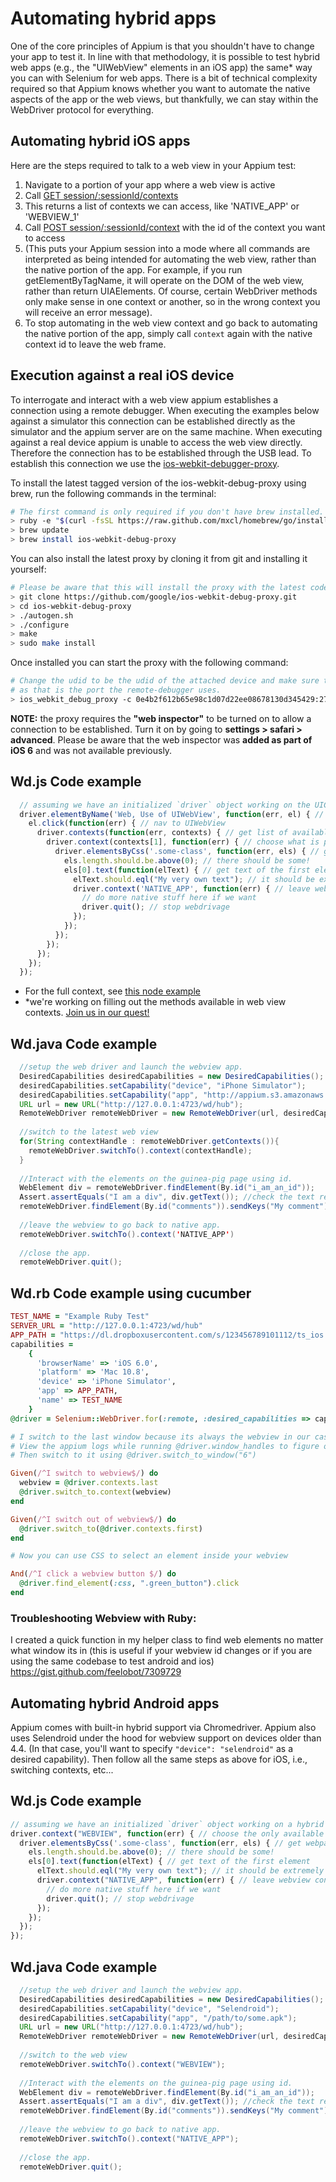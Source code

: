 # Automating hybrid apps

One of the core principles of Appium is that you shouldn't have to change
your app to test it. In line with that methodology, it is possible to test
hybrid web apps (e.g., the "UIWebView" elements in an iOS app) the same* way
you can with Selenium for web apps. There is a bit of technical complexity
required so that Appium knows whether you want to automate the native aspects
of the app or the web views, but thankfully, we can stay within the
WebDriver protocol for everything.

## Automating hybrid iOS apps

Here are the steps required to talk to a web view in your Appium test:

1.  Navigate to a portion of your app where a web view is active
1.  Call [GET session/:sessionId/contexts](https://code.google.com/p/selenium/source/browse/spec-draft.md?repo=mobile)
1.  This returns a list of contexts we can access, like 'NATIVE_APP' or 'WEBVIEW_1'
1.  Call [POST session/:sessionId/context](https://code.google.com/p/selenium/source/browse/spec-draft.md?repo=mobile)
    with the id of the context you want to access
1.  (This puts your Appium session into a mode where all commands are
    interpreted as being intended for automating the web view,
    rather than the native portion of the app. For example,
    if you run getElementByTagName, it will operate on the DOM of the web
    view, rather than return UIAElements. Of course,
    certain WebDriver methods only make sense in one context or another,
    so in the wrong context you will receive an error message).
1.  To stop automating in the web view context and go back to automating the
    native portion of the app, simply call `context` again with the native
    context id to leave the web frame.

## Execution against a real iOS device

To interrogate and interact with a web view appium establishes a connection
using a remote debugger. When executing the examples below against a
simulator this connection can be established directly as the simulator and
the appium server are on the same machine. When executing against a real
device appium is unable to access the web view directly. Therefore the
connection has to be established through the USB lead. To establish this
connection we use the [ios-webkit-debugger-proxy](https://github.com/google/ios-webkit-debug-proxy).

To install the latest tagged version of the ios-webkit-debug-proxy using
brew, run the following commands in the terminal:

``` bash
# The first command is only required if you don't have brew installed.
> ruby -e "$(curl -fsSL https://raw.github.com/mxcl/homebrew/go/install)"
> brew update
> brew install ios-webkit-debug-proxy
```

You can also install the latest proxy by cloning it from git and installing
it yourself:

``` bash
# Please be aware that this will install the proxy with the latest code (and not a tagged version).
> git clone https://github.com/google/ios-webkit-debug-proxy.git
> cd ios-webkit-debug-proxy
> ./autogen.sh
> ./configure
> make
> sudo make install
```

Once installed you can start the proxy with the following command:

``` bash
# Change the udid to be the udid of the attached device and make sure to set the port to 27753 
# as that is the port the remote-debugger uses.
> ios_webkit_debug_proxy -c 0e4b2f612b65e98c1d07d22ee08678130d345429:27753 -d
``` 

**NOTE:** the proxy requires the **"web inspector"** to be turned on to
allow a connection to be established. Turn it on by going to **settings >
safari > advanced**. Please be aware that the web inspector was **added as
part of iOS 6** and was not available previously.

## Wd.js Code example

```js
  // assuming we have an initialized `driver` object working on the UICatalog app
  driver.elementByName('Web, Use of UIWebView', function(err, el) { // find button to nav to view
    el.click(function(err) { // nav to UIWebView
      driver.contexts(function(err, contexts) { // get list of available views
        driver.context(contexts[1], function(err) { // choose what is probably the webview context
          driver.elementsByCss('.some-class', function(err, els) { // get webpage elements by css
            els.length.should.be.above(0); // there should be some!
            els[0].text(function(elText) { // get text of the first element
              elText.should.eql("My very own text"); // it should be extremely personal and awesome
              driver.context('NATIVE_APP', function(err) { // leave webview context
                // do more native stuff here if we want
                driver.quit(); // stop webdrivage
              });
            });
          });
        });
      });
    });
  });
```

* For the full context, see [this node example](https://github.com/appium/appium/blob/master/sample-code/examples/node/hybrid.js)
* *we're working on filling out the methods available in web view contexts. [Join us in our quest!](http://appium.io/get-involved.html)

## Wd.java Code example

```java
  //setup the web driver and launch the webview app.
  DesiredCapabilities desiredCapabilities = new DesiredCapabilities();
  desiredCapabilities.setCapability("device", "iPhone Simulator");
  desiredCapabilities.setCapability("app", "http://appium.s3.amazonaws.com/WebViewApp6.0.app.zip");  
  URL url = new URL("http://127.0.0.1:4723/wd/hub");
  RemoteWebDriver remoteWebDriver = new RemoteWebDriver(url, desiredCapabilities);
  
  //switch to the latest web view
  for(String contextHandle : remoteWebDriver.getContexts()){
    remoteWebDriver.switchTo().context(contextHandle);
  }
  
  //Interact with the elements on the guinea-pig page using id.
  WebElement div = remoteWebDriver.findElement(By.id("i_am_an_id"));
  Assert.assertEquals("I am a div", div.getText()); //check the text retrieved matches expected value
  remoteWebDriver.findElement(By.id("comments")).sendKeys("My comment"); //populate the comments field by id.
  
  //leave the webview to go back to native app.
  remoteWebDriver.switchTo().context('NATIVE_APP')
  
  //close the app.
  remoteWebDriver.quit();
```

## Wd.rb Code example using cucumber

```ruby
TEST_NAME = "Example Ruby Test"
SERVER_URL = "http://127.0.0.1:4723/wd/hub" 
APP_PATH = "https://dl.dropboxusercontent.com/s/123456789101112/ts_ios.zip"
capabilities =
    {
      'browserName' => 'iOS 6.0',
      'platform' => 'Mac 10.8',
      'device' => 'iPhone Simulator',
      'app' => APP_PATH,
      'name' => TEST_NAME
    }
@driver = Selenium::WebDriver.for(:remote, :desired_capabilities => capabilities, :url => SERVER_URL)

# I switch to the last window because its always the webview in our case, in other cases you may need to specify a window number
# View the appium logs while running @driver.window_handles to figure out which window is the one you want and find the associated number
# Then switch to it using @driver.switch_to_window("6")

Given(/^I switch to webview$/) do 
  webview = @driver.contexts.last
  @driver.switch_to.context(webview)
end

Given(/^I switch out of webview$/) do
  @driver.switch_to(@driver.contexts.first)    
end

# Now you can use CSS to select an element inside your webview

And(/^I click a webview button $/) do
  @driver.find_element(:css, ".green_button").click
end
```

### Troubleshooting Webview with Ruby:

I created a quick function in my helper class to find web elements no matter
what window its in (this is useful if your webview id changes or if you are
using the same codebase to test android and ios)
https://gist.github.com/feelobot/7309729

## Automating hybrid Android apps

Appium comes with built-in hybrid support via Chromedriver. Appium also uses
Selendroid under the hood for webview support on devices older than 4.4. (In
that case, you'll want to specify `"device": "selendroid"` as a desired
capability). Then follow all the same steps as above for iOS, i.e.,
switching contexts, etc...

## Wd.js Code example

```js
// assuming we have an initialized `driver` object working on a hybrid app
driver.context("WEBVIEW", function(err) { // choose the only available view
  driver.elementsByCss('.some-class', function(err, els) { // get webpage elements by css
    els.length.should.be.above(0); // there should be some!
    els[0].text(function(elText) { // get text of the first element
      elText.should.eql("My very own text"); // it should be extremely personal and awesome
      driver.context("NATIVE_APP", function(err) { // leave webview context
        // do more native stuff here if we want
        driver.quit(); // stop webdrivage
      });
    });
  });
});
```

## Wd.java Code example

```java
  //setup the web driver and launch the webview app.
  DesiredCapabilities desiredCapabilities = new DesiredCapabilities();
  desiredCapabilities.setCapability("device", "Selendroid");
  desiredCapabilities.setCapability("app", "/path/to/some.apk");  
  URL url = new URL("http://127.0.0.1:4723/wd/hub");
  RemoteWebDriver remoteWebDriver = new RemoteWebDriver(url, desiredCapabilities);
  
  //switch to the web view
  remoteWebDriver.switchTo().context("WEBVIEW");
  
  //Interact with the elements on the guinea-pig page using id.
  WebElement div = remoteWebDriver.findElement(By.id("i_am_an_id"));
  Assert.assertEquals("I am a div", div.getText()); //check the text retrieved matches expected value
  remoteWebDriver.findElement(By.id("comments")).sendKeys("My comment"); //populate the comments field by id.
  
  //leave the webview to go back to native app.
  remoteWebDriver.switchTo().context("NATIVE_APP");
  
  //close the app.
  remoteWebDriver.quit();
```
